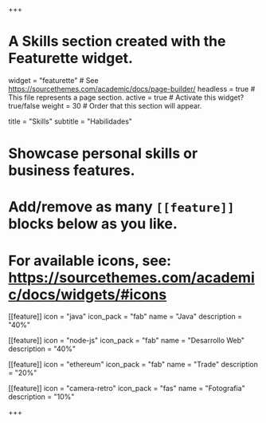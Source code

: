 +++
# A Skills section created with the Featurette widget.
widget = "featurette"  # See https://sourcethemes.com/academic/docs/page-builder/
headless = true  # This file represents a page section.
active = true  # Activate this widget? true/false
weight = 30  # Order that this section will appear.

title = "Skills"
subtitle = "Habilidades"

# Showcase personal skills or business features.
# 
# Add/remove as many `[[feature]]` blocks below as you like.
# 
# For available icons, see: https://sourcethemes.com/academic/docs/widgets/#icons

[[feature]]
  icon = "java"
  icon_pack = "fab"
  name = "Java"
  description = "40%"
  
[[feature]]
  icon = "node-js"
  icon_pack = "fab"
  name = "Desarrollo Web"
  description = "40%"  
  

[[feature]]
  icon = "ethereum"
  icon_pack = "fab"
  name = "Trade"
  description = "20%"  
  
[[feature]]
  icon = "camera-retro"
  icon_pack = "fas"
  name = "Fotografia"
  description = "10%"

+++
